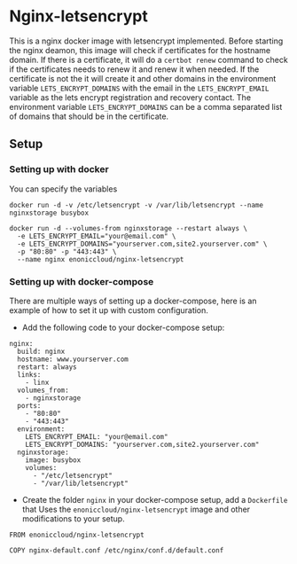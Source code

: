 # Nginx-letsencrypt
This is a nginx docker image with letsencrypt implemented. Before starting the nginx deamon, this image will check if certificates for the hostname domain. If there is a certificate, it will do a `certbot renew` command to check if the certificates needs to renew it and renew it when needed. If the certificate is not the it will create it and other domains in the environment variable `LETS_ENCRYPT_DOMAINS` with the email in the `LETS_ENCRYPT_EMAIL` variable as the lets encrypt registration and recovery contact. The environment variable `LETS_ENCRYPT_DOMAINS` can be a comma separated list of domains that should be in the certificate.


## Setup

### Setting up with docker
You can specify the variables
```
docker run -d -v /etc/letsencrypt -v /var/lib/letsencrypt --name nginxstorage busybox

docker run -d --volumes-from nginxstorage --restart always \
  -e LETS_ENCRYPT_EMAIL="your@email.com" \
  -e LETS_ENCRYPT_DOMAINS="yourserver.com,site2.yourserver.com" \
  -p "80:80" -p "443:443" \
  --name nginx enoniccloud/nginx-letsencrypt
```

### Setting up with docker-compose
There are multiple ways of setting up a docker-compose, here is an example of how to set it up with custom configuration.
- Add the following code to your docker-compose setup:
```
nginx:
  build: nginx
  hostname: www.yourserver.com
  restart: always
  links:
    - linx
  volumes_from:
    - nginxstorage
  ports:
    - "80:80"
    - "443:443"
  environment:
    LETS_ENCRYPT_EMAIL: "your@email.com"
    LETS_ENCRYPT_DOMAINS: "yourserver.com,site2.yourserver.com"
  nginxstorage:
    image: busybox
    volumes:
      - "/etc/letsencrypt"
      - "/var/lib/letsencrypt"
```
- Create the folder `nginx` in your docker-compose setup, add a `Dockerfile` that Uses the `enoniccloud/nginx-letsencrypt` image and other modifications to your setup.
```
FROM enoniccloud/nginx-letsencrypt

COPY nginx-default.conf /etc/nginx/conf.d/default.conf

```
